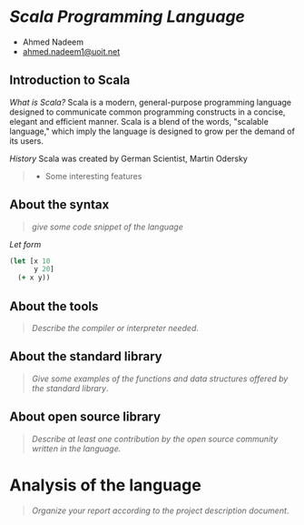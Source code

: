 # _Scala Programming Language_

- Ahmed Nadeem
- ahmed.nadeem1@uoit.net

## Introduction to Scala

_What is Scala?_
Scala is a modern, general-purpose programming language designed to communicate common programming constructs in a concise, elegant and efficient manner. Scala is a blend of the words, "scalable language," which imply the language is designed to grow per the demand of its users.

_History_
Scala was created by German Scientist, Martin Odersky
> - Some interesting features

## About the syntax

> _give some code snippet of the language_

*Let form*

```clojure
(let [x 10
      y 20]
  (+ x y))
```

## About the tools

> _Describe the compiler or interpreter needed_.

## About the standard library

> _Give some examples of the functions and data structures
> offered by the standard library_.

## About open source library

> _Describe at least one contribution by the open source
community written in the language._

# Analysis of the language

> _Organize your report according to the project description
document_.


